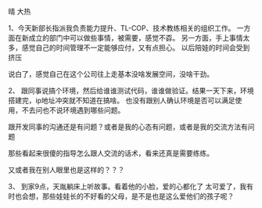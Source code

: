 
晴 大热 

1、今天新部长指派我负责能力提升、TL-COP、技术教练相关的组织工作。
一方面在新成立的部门中可以做些事情，被需要，感觉不孬。
另一方面，手上事情太多，感觉自己的时间管理不一定能够应付，又有点担心。
以后陪娃的时间会受到挤压

说白了，感觉自己在这个公司往上走基本没啥发展空间，没啥干劲。

2、
跟同事说搞个环境，然后给谁谁测试代码，谁谁做验证。结果一天下来，环境搭建完，ip地址冲突就不知道在搞啥。
也没有跟别人确认环境是否可以满足使用，不去问也不说环境遇到哪些问题。

跟开发同事的沟通还是有问题？或者是我的心态有问题，或者是我的交流方法有问题

那些看起来很傻的指导怎么跟人交流的话术，看来还真是需要练练。

又或者我在别人眼里也是这样的？？？

3、
到家9点，天胤躺床上听故事。看着他的小脸，爱的心都化了
太可爱了，我有时也会想，那些娃娃长的不好看的父母，是不是也是这么爱他们的孩子呢？



